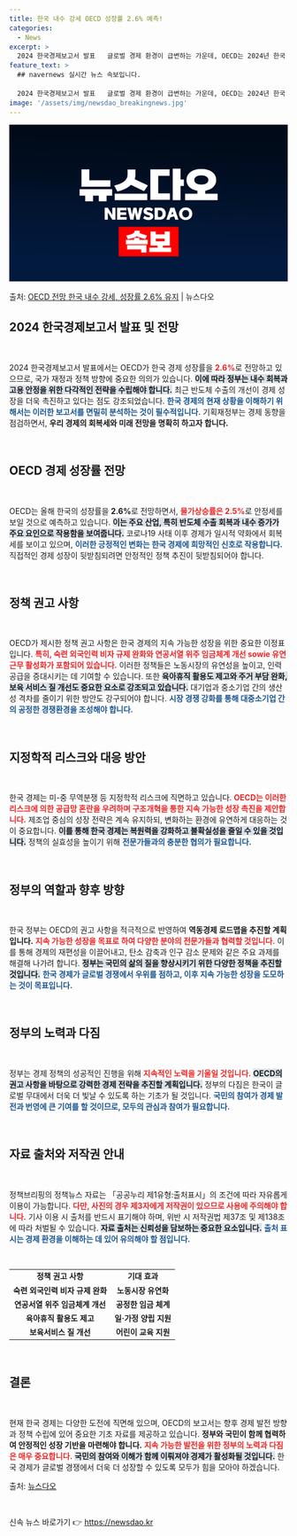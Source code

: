 ```yaml
---
title: 한국 내수 강세 OECD 성장률 2.6% 예측!
categories:
  - News
excerpt: >
  2024 한국경제보고서 발표   글로벌 경제 환경이 급변하는 가운데, OECD는 2024년 한국 경제 성장률…
feature_text: >
  ## navernews 실시간 뉴스 속보입니다.

  2024 한국경제보고서 발표   글로벌 경제 환경이 급변하는 가운데, OECD는 2024년 한국 경제 성장률…
image: '/assets/img/newsdao_breakingnews.jpg'
---
```


![뉴스다오 속보](/assets/img/newsdao_breakingnews.jpg)

<p>출처: <a href="https://newsdao.kr/4753" rel="dofollow">OECD 전망 한국 내수 강세, 성장률 2.6% 유지</a> | 뉴스다오</p>

<h2 data-ke-size="size26">2024 한국경제보고서 발표 및 전망</h2>

<p data-ke-size="size16">&nbsp;</p>

2024 한국경제보고서 발표에서는 OECD가 한국 경제 성장률을 <b><span style="color: #ee2323;">2.6%</span></b>로 전망하고 있으므로, 국가 재정과 정책 방향에 중요한 의의가 있습니다. <b><span style="background-color: #21538527;">이에 따라 정부는 내수 회복과 고용 안정을 위한 다각적인 전략을 수립해야 합니다.</span></b> 최근 반도체 수출의 개선이 경제 성장을 더욱 촉진하고 있다는 점도 강조되었습니다. <b><span style="color: #1a5490;">한국 경제의 현재 상황을 이해하기 위해서는 이러한 보고서를 면밀히 분석하는 것이 필수적입니다.</span></b> 기획재정부는 경제 동향을 점검하면서, <b>우리 경제의 회복세와 미래 전망을 명확히 하고자 합니다.</b>

<p data-ke-size="size16">&nbsp;</p>

<h2 data-ke-size="size26">OECD 경제 성장률 전망</h2>

<p data-ke-size="size16">&nbsp;</p>

OECD는 올해 한국의 성장률을 <b>2.6%</b>로 전망하면서, <b><span style="color: #ee2323;">물가상승률은 2.5%</span></b>로 안정세를 보일 것으로 예측하고 있습니다. <b><span style="background-color: #21538527;">이는 주요 산업, 특히 반도체 수출 회복과 내수 증가가 주요 요인으로 작용함을 보여줍니다.</span></b> 코로나19 사태 이후 경제가 일시적 약화에서 회복세를 보이고 있으며, <b><span style="color: #1a5490;">이러한 긍정적인 변화는 한국 경제에 희망적인 신호로 작용합니다.</span></b> 직접적인 경제 성장이 뒷받침되려면 안정적인 정책 추진이 뒷받침되어야 합니다.

<p data-ke-size="size16">&nbsp;</p>

<h2 data-ke-size="size26">정책 권고 사항</h2>

<p data-ke-size="size16">&nbsp;</p>

OECD가 제시한 정책 권고 사항은 한국 경제의 지속 가능한 성장을 위한 중요한 이정표입니다. <b><span style="color: #ee2323;">특히, 숙련 외국인력 비자 규제 완화와 연공서열 위주 임금체계 개선 sowie 유연근무 활성화가 포함되어 있습니다.</span></b> 이러한 정책들은 노동시장의 유연성을 높이고, 인력 공급을 증대시키는 데 기여할 수 있습니다. 또한 <b><span style="background-color: #21538527;">육아휴직 활용도 제고와 주거 부담 완화, 보육 서비스 질 개선도 중요한 요소로 강조되고 있습니다.</span></b> 대기업과 중소기업 간의 생산성 격차를 줄이기 위한 방안도 강구되어야 합니다. <b><span style="color: #1a5490;">시장 경쟁 강화를 통해 대중소기업 간의 공정한 경쟁환경을 조성해야 합니다.</span></b>

<p data-ke-size="size16">&nbsp;</p>

<h2 data-ke-size="size26">지정학적 리스크와 대응 방안</h2>

<p data-ke-size="size16">&nbsp;</p>

한국 경제는 미-중 무역분쟁 등 지정학적 리스크에 직면하고 있습니다. <b><span style="color: #ee2323;">OECD는 이러한 리스크에 의한 공급망 혼란을 우려하며 구조개혁을 통한 지속 가능한 성장 촉진을 제안합니다.</span></b> 제조업 중심의 성장 전략은 계속 유지하되, 변화하는 환경에 유연하게 대응하는 것이 중요합니다. <b><span style="background-color: #21538527;">이를 통해 한국 경제는 복원력을 강화하고 불확실성을 줄일 수 있을 것입니다.</span></b> 정책의 실효성을 높이기 위해 <b><span style="color: #1a5490;">전문가들과의 충분한 협의가 필요합니다.</span></b>

<p data-ke-size="size16">&nbsp;</p>

<h2 data-ke-size="size26">정부의 역할과 향후 방향</h2>

<p data-ke-size="size16">&nbsp;</p>

한국 정부는 OECD의 권고 사항을 적극적으로 반영하여 <b>역동경제 로드맵을 추진할 계획입니다.</b> <b><span style="color: #ee2323;">지속 가능한 성장을 목표로 하여 다양한 분야의 전문가들과 협력할 것입니다.</span></b> 이를 통해 경제의 재편성을 이끌어내고, 탄소 감축과 인구 감소 문제와 같은 주요 과제를 해결해 나가려 합니다. <b><span style="background-color: #21538527;">정부는 국민의 삶의 질을 향상시키기 위한 다양한 정책을 추진할 것입니다.</span></b> <b><span style="color: #1a5490;">한국 경제가 글로벌 경쟁에서 우위를 점하고, 이후 지속 가능한 성장을 도모하는 것이 목표입니다.</span></b>

<p data-ke-size="size16">&nbsp;</p>

<h2 data-ke-size="size26">정부의 노력과 다짐</h2>

<p data-ke-size="size16">&nbsp;</p>

정부는 경제 정책의 성공적인 진행을 위해 <b><span style="color: #ee2323;">지속적인 노력을 기울일 것입니다.</span></b> <b><span style="background-color: #21538527;">OECD의 권고 사항을 바탕으로 강력한 경제 전략을 추진할 계획입니다.</span></b> 정부의 다짐은 한국이 글로벌 무대에서 더욱 더 빛날 수 있도록 하는 기초가 될 것입니다. <b><span style="color: #1a5490;">국민의 참여가 경제 발전과 번영에 큰 기여를 할 것이므로, 모두의 관심과 참여가 필요합니다.</span></b>

<p data-ke-size="size16">&nbsp;</p>

<h2 data-ke-size="size26">자료 출처와 저작권 안내</h2>

<p data-ke-size="size16">&nbsp;</p>

정책브리핑의 정책뉴스 자료는 「공공누리 제1유형:출처표시」의 조건에 따라 자유롭게 이용이 가능합니다. <b><span style="color: #ee2323;">다만, 사진의 경우 제3자에게 저작권이 있으므로 사용에 주의해야 합니다.</span></b> 기사 이용 시 출처를 반드시 표기해야 하며, 위반 시 저작권법 제37조 및 제138조에 따라 처벌될 수 있습니다. <b><span style="background-color: #21538527;">자료 출처는 신뢰성을 담보하는 중요한 요소입니다.</span></b> <b><span style="color: #1a5490;">출처 표시는 경제 환경을 이해하는 데 있어 유의해야 할 점입니다.</span></b>

<p data-ke-size="size16">&nbsp;</p>

<table style="width:100%">
  <tr>
    <td style="text-align: center; height: 17px;"><b>정책 권고 사항</b></td>
    <td style="text-align: center; height: 17px;"><b>기대 효과</b></td>
  </tr>
  <tr>
    <td style="text-align: center; height: 17px;"><b>숙련 외국인력 비자 규제 완화</b></td>
    <td style="text-align: center; height: 17px;"><b>노동시장 유연화</b></td>
  </tr>
  <tr>
    <td style="text-align: center; height: 17px;"><b>연공서열 위주 임금체계 개선</b></td>
    <td style="text-align: center; height: 17px;"><b>공정한 임금 체계</b></td>
  </tr>
  <tr>
    <td style="text-align: center; height: 17px;"><b>육아휴직 활용도 제고</b></td>
    <td style="text-align: center; height: 17px;"><b>일·가정 양립 지원</b></td>
  </tr>
  <tr>
    <td style="text-align: center; height: 17px;"><b>보육서비스 질 개선</b></td>
    <td style="text-align: center; height: 17px;"><b>어린이 교육 지원</b></td>
  </tr>
</table>

<p data-ke-size="size16">&nbsp;</p>

<h2 data-ke-size="size26">결론</h2>

<p data-ke-size="size16">&nbsp;</p>

현재 한국 경제는 다양한 도전에 직면해 있으며, OECD의 보고서는 향후 경제 발전 방향과 정책 수립에 있어 중요한 기초 자료를 제공하고 있습니다. <b>정부와 국민이 함께 협력하여 안정적인 성장 기반을 마련해야 합니다.</b> <b><span style="color: #ee2323;">지속 가능한 발전을 위한 정부의 노력과 다짐은 매우 중요합니다.</span></b> <b><span style="background-color: #21538527;">국민의 참여와 이해가 함께 이뤄져야 경제가 활성화될 것입니다.</span></b> 한국 경제가 글로벌 경쟁에서 더욱 더 성장할 수 있도록 모두가 힘을 모아야 하겠습니다. 

<p data-ke-size="size16">출처: <a href="https://newsdao.kr/4753">뉴스다오</a> </p>
<p data-ke-size="size16">&nbsp;</p> 

신속 뉴스 바로가기 👉 <a href="https://newsdao.kr" rel="dofollow">https://newsdao.kr</a>


